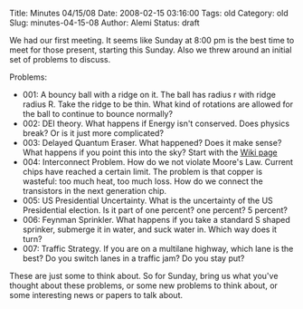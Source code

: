 Title: Minutes 04/15/08
Date: 2008-02-15 03:16:00
Tags: old
Category: old
Slug: minutes-04-15-08
Author: Alemi
Status: draft

We had our first meeting.  It seems like Sunday at 8:00 pm is the best time to meet for those present, starting this Sunday.  Also we threw around an initial set of problems to discuss.

Problems:
<ul><li> 001: A bouncy ball with a ridge on it.  The ball has radius r with ridge radius R.  Take the ridge to be thin.  What kind of rotations are allowed for the ball to continue to bounce normally?
</li><li> 002: DEI theory.  What happens if Energy isn't conserved.  Does physics break?  Or is it just more complicated?
</li><li> 003: Delayed Quantum Eraser.  What happened?  Does it make sense?  What happens if you point this into the sky?  Start with the <a href="http://en.wikipedia.org/wiki/Delayed_choice_quantum_eraser">Wiki page</a>
</li><li> 004:  Interconnect Problem.   How do we not violate Moore's Law.  Current chips have reached a certain limit.  The problem is that copper is wasteful:  too much heat, too much loss.  How do we connect the transistors in the next generation chip.
</li><li> 005: US Presidential Uncertainty.  What is the uncertainty of the US Presidential election.  Is it part of one percent? one percent?  5 percent?
</li><li> 006: Feynman Sprinkler.  What happens if you take a standard S shaped sprinker, submerge it in water, and suck water in.  Which way does it turn?
</li><li> 007: Traffic Strategy.  If you are on a multilane highway, which lane is the best?  Do you switch lanes in a traffic jam?  Do you stay put?
</li></ul>

These are just some to think about.  So for Sunday, bring us what you've thought about these problems, or some new problems to think about, or some interesting news or papers to talk about.
